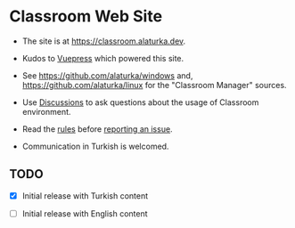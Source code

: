 Classroom Web Site
==================

- The site is at https://classroom.alaturka.dev.

- Kudos to [Vuepress](https://vuepress.vuejs.org/) which powered this site.

- See https://github.com/alaturka/windows and, https://github.com/alaturka/linux for the "Classroom Manager" sources.

- Use [Discussions](https://github.com/alaturka/classroom./discussions) to ask questions about the usage of Classroom
  environment.

- Read the [rules](https://classroom.alaturka.dev/help/) before [reporting an
  issue](https://github.com/alaturka/classroom./issues).

- Communication in Turkish is welcomed.

TODO
----

- [X] Initial release with Turkish content

- [ ] Initial release with English content

